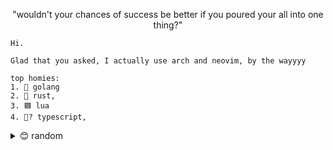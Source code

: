 <p align="center">
 "wouldn't your chances of success be better if you poured your all into one thing?"
</p>

```
Hi.

Glad that you asked, I actually use arch and neovim, by the wayyyy

top homies:
1. 🔵 golang
2. 🦀 rust,
3. 🟦 lua
4. 💙? typescript,
```

<details>
  <summary>😊 random</summary>
  <br>

![i love this](https://github.com/Tronikelis/Tronikelis/assets/56039679/0664e5a7-32bf-41a7-83d2-56bcece0b85c)

  <br>

![javascript i just love you man](https://github.com/Tronikelis/Tronikelis/assets/56039679/3b8d1803-6a90-4244-8aaa-d2575a9e8f9b)

  <br>

![nvim is superior](https://github.com/Tronikelis/Tronikelis/assets/56039679/1ac47e0e-dbee-4888-a182-1311eae044fa)

<br>

![damn](https://github.com/user-attachments/assets/b0a1790a-24c0-4562-8ab2-fcca5bacdf63)


</details>

